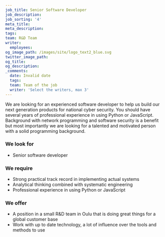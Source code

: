 ```yaml
---
job_title: Senior Software Developer
job_description:
job_sorting: '4'
meta_title:
meta_description:
tags:
team: R&D Team
writer:
  employees:
og_image_path: /images/site/logo_text2_blue.svg
twitter_image_path:
og_title:
og_description:
_comments:
  date: Invalid date
  tags:
  team: Team of the job
  writer: 'Select the writers, max 3'
---
```


We are looking for an experienced software developer to help us build our next generation products for national cyber security. You should have several years of professional experience in using Python or JavaScript. Background with network programming and software security is a benefit but most importantly we are looking for a talented and motivated person with a solid programming background.

### We look for

* Senior software developer

### We require

* Strong practical track record in implementing actual systems
* Analytical thinking combined with systematic engineering
* Professional experience in using Python or JavaScript

### We offer

* A position in a small R&D team in Oulu that is doing great things for a global customer base
* Work with up to date technology, a lot of influence over the tools and methods to use